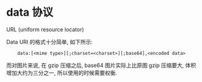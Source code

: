 <!--
Created: Mon Aug 26 2019 15:18:00 GMT+0800 (China Standard Time)
Modified: Mon Aug 26 2019 15:18:00 GMT+0800 (China Standard Time)
-->
# data 协议

 URL (uniform resource locator)

Data URI 的格式十分简单, 如下所示:

``` other
    data:[<mime type>][;charset=<charset>][;base64],<encoded data>
```

而对图片来说, 在 gzip 压缩之后, base64 图片实际上比原图 gzip 压缩要大, 体积增加大约为三分之一, 所以使用的时候需要权衡.

